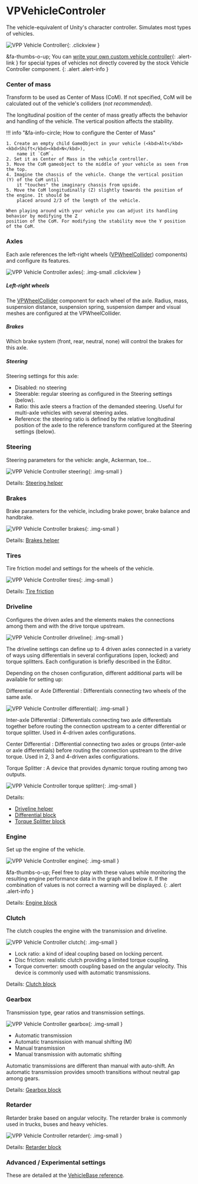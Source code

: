 # VPVehicleControler

The vehicle-equivalent of Unity's character controller. Simulates most types of vehicles.

![VPP Vehicle Controller](/img/components/vpp-vehicle-controller.png){: .clickview }

&fa-thumbs-o-up; You can [write your own custom vehicle controller](../advanced/custom-vehicles.md){: .alert-link }
for special types of vehicles not directly covered by the stock Vehicle Controller component.
{: .alert .alert-info }

### Center of mass

Transform to be used as Center of Mass (CoM). If not specified, CoM will be calculated
out of the vehicle's colliders (_not recommended_).

The longitudinal position of the center of mass greatly affects the behavior and handling of the
vehicle. The vertical position affects the stability.

!!! info "&fa-info-circle; How to configure the Center of Mass"

	1. Create an empty child GameObject in your vehicle (<kbd>Alt</kbd><kbd>Shift</kbd><kbd>N</kbd>),
		name it `CoM`.
	2. Set it as Center of Mass in the vehicle controller.
	3. Move the CoM gameobject to the middle of your vehicle as seen from the top.
	4. Imagine the chassis of the vehicle. Change the vertical position (Y) of the CoM until
		it "touches" the imaginary chassis from upside.
	5. Move the CoM longitudinally (Z) slightly towards the position of the engine. It should be
		placed around 2/3 of the length of the vehicle.

	When playing around with your vehicle you can adjust its handling behavior by modifying the Z
	position of the CoM. For modifying the stability move the Y position of the CoM.

### Axles

Each axle references the left-right wheels ([VPWheelCollider](../components/wheel-collider))
components) and configure its features.

![VPP Vehicle Controller axles](/img/components/vpp-vehicle-controller-axles.png){: .img-small .clickview }

##### Left-right wheels

The [VPWheelCollider](../components/wheel-collider) component for each wheel of the axle.
Radius, mass, suspension distance, suspension spring, suspension damper and visual meshes are
configured at the VPWheelCollider.

##### Brakes

Which brake system (front, rear, neutral, none) will control the brakes for this axle.

##### Steering

Steering settings for this axle:

- Disabled: no steering
- Steerable: regular steering as configured in the Steering settings (below).
- Ratio: this axle steers a fraction of the demanded steering. Useful for multi-axle vehicles
	with several steering axles.
- Reference: the steering ratio is defined by the relative longitudinal position of the axle to
	the reference transform configured at the Steering settings (below).

### Steering

Steering parameters for the vehicle: angle, Ackerman, toe...

![VPP Vehicle Controller steering](/img/blocks/vpp-steering-inspector.png){: .img-small }

Details: [Steering helper](../blocks/steering.md)

### Brakes

Brake parameters for the vehicle, including brake power, brake balance and handbrake.

![VPP Vehicle Controller brakes](/img/blocks/vpp-brakes-inspector.png){: .img-small }

Details: [Brakes helper](../blocks/brakes.md)

### Tires

Tire friction model and settings for the wheels of the vehicle.

![VPP Vehicle Controller tires](/img/blocks/vpp-tires-inspector.png){: .img-small }

Details: [Tire friction](../blocks/tires.md)

### Driveline

Configures the driven axles and the elements makes the connections among them and with the drive
torque upstream.

![VPP Vehicle Controller driveline](/img/blocks/vpp-driveline-inspector.png){: .img-small }

The driveline settings can define up to 4 driven axles connected in a variety of ways using
differentials in several configurations (open, locked) and torque splitters. Each configuration
is briefly described in the Editor.

Depending on the chosen configuration, different additional parts will be available for setting up:

Differential or Axle Differential
:	Differentials connecting two wheels of the same axle.

![VPP Vehicle Controller differential](/img/blocks/vpp-differential-inspector.png){: .img-small }

Inter-axle Differential
:	Differentials connecting two axle differentials together before routing the connection upstream
	to a center differential or torque splitter. Used in 4-driven axles configurations.

Center Differential
:	Differential connecting two axles or groups (inter-axle or axle differentials) before routing
	the connection upstream to the drive torque. Used in 2, 3 and 4-driven axles configurations.

Torque Splitter
:	A device that provides dynamic torque routing among two outputs.

![VPP Vehicle Controller torque splitter](/img/blocks/vpp-torque-splitter-inspector.png){: .img-small }

Details:

- [Driveline helper](../blocks/driveline.md)
- [Differential block](../blocks/differential.md)
- [Torque Splitter block](../blocks/torque-splitter.md)

### Engine

Set up the engine of the vehicle.

![VPP Vehicle Controller engine](/img/blocks/vpp-engine-inspector.png){: .img-small }

&fa-thumbs-o-up; Feel free to play with these values while monitoring the resulting engine
performance data in the graph and below it. If the combination of values is not correct a warning
will be displayed.
{: .alert .alert-info }

Details: [Engine block](../blocks/engine.md)

### Clutch

The clutch couples the engine with the transmission and driveline.

![VPP Vehicle Controller clutch](/img/blocks/vpp-clutch-inspector.png){: .img-small }

- Lock ratio: a kind of ideal coupling based on locking percent.
- Disc friction: realistic clutch providing a limited torque coupling.
- Torque converter: smooth coupling based on the angular velocity. This device is commonly used with
	automatic transmissions.

Details: [Clutch block](../blocks/clutch.md)

### Gearbox

Transmission type, gear ratios and transmission settings.

![VPP Vehicle Controller gearbox](/img/blocks/vpp-gearbox-inspector.png){: .img-small }

- Automatic transmission
- Automatic transmission with manual shifting (M)
- Manual transmission
- Manual transmission with automatic shifting

Automatic transmissions are different than manual with auto-shift. An automatic transmission
provides smooth transitions without neutral gap among gears.

Details: [Gearbox block](../blocks/gearbox.md)

### Retarder

Retarder brake based on angular velocity. The retarder brake is commonly used in trucks, buses
and heavy vehicles.

![VPP Vehicle Controller retarder](/img/blocks/vpp-retarder-inspector.png){: .img-small }

Details: [Retarder block](../blocks/retarder.md)

### Advanced / Experimental settings

These are detailed at the [VehicleBase reference](../advanced/vehiclebase-reference.md).